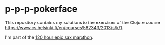 # p-p-p-pokerface

This repository contains my solutions to the exercises of the Clojure course https://www.cs.helsinki.fi/en/courses/582343/2013/s/k/1.

I'm part of the [120 hour epic sax marathon](http://iloveponies.github.com/120-hour-epic-sax-marathon/).
